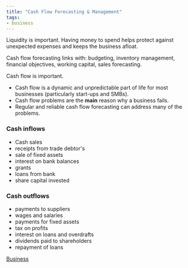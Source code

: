 ```yaml
---
title: "Cash Flow Forecasting & Management"
tags:
- business
---
```


Liquidity is important. Having money to spend helps protect against unexpected expenses and keeps the business afloat.

Cash flow forecasting links with: budgeting, inventory management, financial objectives, working capital, sales forecasting.

Cash flow is important.

- Cash flow is a dynamic and unpredictable part of life for most businesses (particularly start-ups and SMBs).
- Cash flow problems are the **main** reason why a business fails.
- Regular and reliable cash flow forecasting can address many of the problems.

### Cash inflows

- Cash sales
- receipts from trade debtor's
- sale of fixed assets
- interest on bank balances
- grants
- loans from bank
- share capital invested

### Cash outflows
- payments to suppliers
- wages and salaries
- payments for fixed assets
- tax on profits
- interest on loans and overdrafts
- dividends paid to shareholders
- repayment of loans


[Business](/Business)